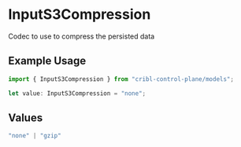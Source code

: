# InputS3Compression

Codec to use to compress the persisted data

## Example Usage

```typescript
import { InputS3Compression } from "cribl-control-plane/models";

let value: InputS3Compression = "none";
```

## Values

```typescript
"none" | "gzip"
```
